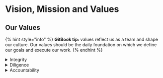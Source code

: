 # Vision, Mission and Values

## Our Values

{% hint style="info" %}
**GitBook tip:** values reflect us as a team and shape our culture. Our values should be the daily foundation on which we define our goals and execute our work.
{% endhint %}

<details>

<summary>Integrity</summary>



</details>

<details>

<summary>Diligence</summary>



</details>

<details>

<summary>Accountability</summary>



</details>
